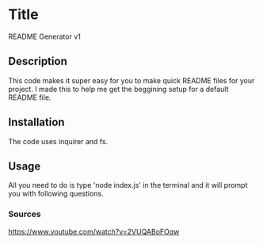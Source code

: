 # Title
README Generator v1

## Description
This code makes it super easy for you to make quick README files for your project.
I made this to help me get the beggining setup for a default README file.

## Installation
The code uses inquirer and fs.


## Usage
All you need to do is type 'node index.js' in the terminal and it will prompt you with following questions.

### Sources
https://www.youtube.com/watch?v=2VUQABoFOqw <!-- Helped with the then statement -->
